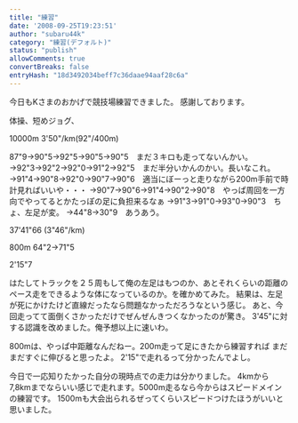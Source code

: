 ```yaml
---
title: "練習"
date: '2008-09-25T19:23:51'
author: "subaru44k"
category: "練習(デフォルト)"
status: "publish"
allowComments: true
convertBreaks: false
entryHash: "18d3492034beff7c36daae94aaf28c6a"
---
```

今日もKさまのおかげで競技場練習できました。
感謝しております。

体操、短めジョグ、

10000m 3'50"/km(92"/400m)

87"9→90"5→92"5→90"5→90"5　まだ３キロも走ってないんかい。
→92"3→92"2→92"0→91"2→92"5　まだ半分いかんのかい。長いなこれ。
→91"4→90"8→92"0→90"7→90"6　適当にぼーっと走りながら200m手前で時計見ればいいや・・・
→90"7→90"6→91"4→90"2→90"8　やっぱ周回を一方向でやってるとかたっぽの足に負担来るなぁ
→91"3→91"0→93"0→90"3　ちょ、左足が変。
→44"8→30"9　あうあう。

37'41"66 (3"46"/km)

800m
64"2→71"5

2'15"7


はたしてトラックを２５周もして俺の左足はもつのか、あとそれくらいの距離の
ペース走をできるような体になっているのか。を確かめてみた。
結果は、左足が死にかけたけど直線だったなら問題なかっただろうなという感じ。
あと、今回走ってて面倒くさかっただけでぜんぜんきつくなかったのが驚き。
3'45"に対する認識を改めました。俺予想以上に速いわ。

800mは、やっぱ中距離なんだねー。200m走って足にきたから練習すれば
まだまだすぐに伸びると思ったよ。
2'15"で走れるって分かったんでよし。

今日で一応知りたかった自分の現時点での走力は分かりました。
4kmから7,8kmまでならいい感じで走れます。5000m走るなら今からはスピードメインの練習です。
1500mも大会出られるぜってくらいスピードつけたほうがいいと思いました。
